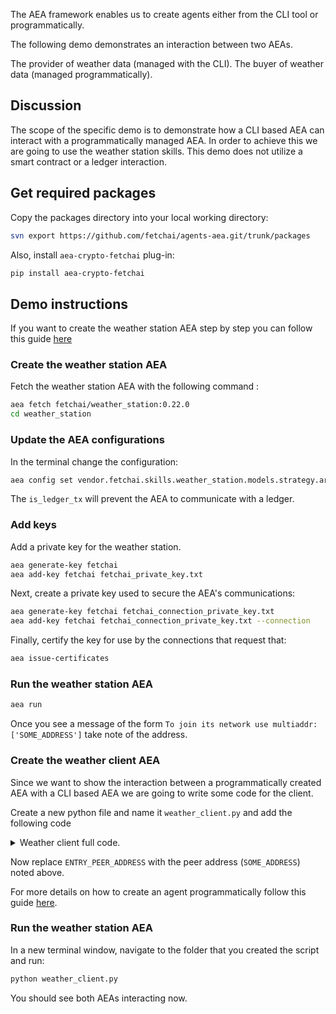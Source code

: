 The AEA framework enables us to create agents either from the CLI tool or programmatically.

The following demo demonstrates an interaction between two AEAs.

The provider of weather data (managed with the CLI).
The buyer of weather data (managed programmatically).

## Discussion

The scope of the specific demo is to demonstrate how a CLI based AEA can interact with a programmatically managed AEA. In order
to achieve this we are going to use the weather station skills.
This demo does not utilize a smart contract or a ledger interaction.

## Get required packages

Copy the packages directory into your local working directory:

``` bash
svn export https://github.com/fetchai/agents-aea.git/trunk/packages
```

Also, install `aea-crypto-fetchai` plug-in:
```bash
pip install aea-crypto-fetchai
```

## Demo instructions

If you want to create the weather station AEA step by step you can follow this guide <a href='/weather-skills/'>here</a>

### Create the weather station AEA

Fetch the weather station AEA with the following command :

``` bash
aea fetch fetchai/weather_station:0.22.0
cd weather_station
```

### Update the AEA configurations

In the terminal change the configuration:
``` bash
aea config set vendor.fetchai.skills.weather_station.models.strategy.args.is_ledger_tx False --type bool
```
The `is_ledger_tx` will prevent the AEA to communicate with a ledger.

### Add keys

Add a private key for the weather station.
``` bash
aea generate-key fetchai
aea add-key fetchai fetchai_private_key.txt
```

Next, create a private key used to secure the AEA's communications:
``` bash
aea generate-key fetchai fetchai_connection_private_key.txt
aea add-key fetchai fetchai_connection_private_key.txt --connection
```

Finally, certify the key for use by the connections that request that:
``` bash
aea issue-certificates
```

### Run the weather station AEA
``` bash
aea run
```

Once you see a message of the form `To join its network use multiaddr: ['SOME_ADDRESS']` take note of the address.

### Create the weather client AEA

Since we want to show the interaction between a programmatically created AEA with a CLI based AEA we are going to write some code for the client.

Create a new python file and name it `weather_client.py` and add the following code

<details><summary>Weather client full code.</summary>

``` python
import logging
import os
import sys
from typing import cast

from aea_crypto_fetchai import FetchAICrypto

from aea.aea import AEA
from aea.aea_builder import AEABuilder
from aea.configurations.base import ConnectionConfig
from aea.crypto.helpers import (
    PRIVATE_KEY_PATH_SCHEMA,
    create_private_key,
    make_certificate,
)
from aea.crypto.wallet import Wallet
from aea.helpers.base import CertRequest
from aea.identity.base import Identity
from aea.protocols.base import Protocol
from aea.registries.resources import Resources
from aea.skills.base import Skill

import packages.fetchai.connections.p2p_libp2p.connection
from packages.fetchai.connections.ledger.connection import LedgerConnection
from packages.fetchai.connections.p2p_libp2p.connection import P2PLibp2pConnection
from packages.fetchai.connections.soef.connection import SOEFConnection
from packages.fetchai.protocols.ledger_api.message import LedgerApiMessage
from packages.fetchai.protocols.oef_search.message import OefSearchMessage
from packages.fetchai.skills.weather_client.strategy import Strategy


API_KEY = "TwiCIriSl0mLahw17pyqoA"
SOEF_ADDR = "s-oef.fetch.ai"
SOEF_PORT = 443
ENTRY_PEER_ADDRESS = (
    "/dns4/127.0.0.1/tcp/9000/p2p/16Uiu2HAmLBCAqHL8SuFosyDhAKYsLKXBZBWXBsB9oFw2qU4Kckun"
)
FETCHAI_PRIVATE_KEY_FILE = PRIVATE_KEY_PATH_SCHEMA.format(FetchAICrypto.identifier)
FETCHAI_PRIVATE_KEY_FILE_CONNECTION = PRIVATE_KEY_PATH_SCHEMA.format(
    "fetchai_connection"
)
ROOT_DIR = os.getcwd()

logger = logging.getLogger("aea")
logging.basicConfig(stream=sys.stdout, level=logging.INFO)


def run():
    """Run demo."""

    # Create a private key
    create_private_key(FetchAICrypto.identifier, FETCHAI_PRIVATE_KEY_FILE)
    create_private_key(FetchAICrypto.identifier, FETCHAI_PRIVATE_KEY_FILE_CONNECTION)

    # Set up the wallet, identity and (empty) resources
    wallet = Wallet(
        private_key_paths={FetchAICrypto.identifier: FETCHAI_PRIVATE_KEY_FILE},
        connection_private_key_paths={
            FetchAICrypto.identifier: FETCHAI_PRIVATE_KEY_FILE_CONNECTION
        },
    )
    identity = Identity(
        "my_aea", address=wallet.addresses.get(FetchAICrypto.identifier)
    )
    resources = Resources()
    data_dir = os.getcwd()

    # specify the default routing for some protocols
    default_routing = {
        LedgerApiMessage.protocol_id: LedgerConnection.connection_id,
        OefSearchMessage.protocol_id: SOEFConnection.connection_id,
    }
    default_connection = P2PLibp2pConnection.connection_id

    state_update_protocol = Protocol.from_dir(
        os.path.join(os.getcwd(), "packages", "fetchai", "protocols", "state_update")
    )
    resources.add_protocol(state_update_protocol)

    # Add the default protocol (which is part of the AEA distribution)
    default_protocol = Protocol.from_dir(
        os.path.join(os.getcwd(), "packages", "fetchai", "protocols", "default")
    )
    resources.add_protocol(default_protocol)

    # Add the signing protocol (which is part of the AEA distribution)
    signing_protocol = Protocol.from_dir(
        os.path.join(os.getcwd(), "packages", "fetchai", "protocols", "signing")
    )
    resources.add_protocol(signing_protocol)

    # Add the ledger_api protocol
    ledger_api_protocol = Protocol.from_dir(
        os.path.join(os.getcwd(), "packages", "fetchai", "protocols", "ledger_api",)
    )
    resources.add_protocol(ledger_api_protocol)

    # Add the oef_search protocol
    oef_protocol = Protocol.from_dir(
        os.path.join(os.getcwd(), "packages", "fetchai", "protocols", "oef_search",)
    )
    resources.add_protocol(oef_protocol)

    # Add the fipa protocol
    fipa_protocol = Protocol.from_dir(
        os.path.join(os.getcwd(), "packages", "fetchai", "protocols", "fipa",)
    )
    resources.add_protocol(fipa_protocol)

    # Add the LedgerAPI connection
    configuration = ConnectionConfig(connection_id=LedgerConnection.connection_id)
    ledger_api_connection = LedgerConnection(
        configuration=configuration, data_dir=data_dir, identity=identity
    )
    resources.add_connection(ledger_api_connection)

    # Add the P2P connection
    cert_path = ".certs/conn_cert.txt"
    cert_request = CertRequest(
        identifier="acn",
        ledger_id=FetchAICrypto.identifier,
        not_after="2022-01-01",
        not_before="2021-01-01",
        public_key="fetchai",
        save_path=cert_path,
    )
    public_key = wallet.connection_cryptos.public_keys.get(FetchAICrypto.identifier)
    message = cert_request.get_message(public_key)
    make_certificate(
        FetchAICrypto.identifier, FETCHAI_PRIVATE_KEY_FILE, message, cert_path
    )
    configuration = ConnectionConfig(
        connection_id=P2PLibp2pConnection.connection_id,
        delegate_uri="127.0.0.1:11001",
        entry_peers=[ENTRY_PEER_ADDRESS],
        local_uri="127.0.0.1:9001",
        log_file="libp2p_node.log",
        public_uri="127.0.0.1:9001",
        build_directory=os.getcwd(),
        build_entrypoint="check_dependencies.py",
        cert_requests=[cert_request],
    )
    configuration.directory = os.path.dirname(
        packages.fetchai.connections.p2p_libp2p.connection.__file__
    )

    AEABuilder.run_build_for_component_configuration(configuration)

    p2p_connection = P2PLibp2pConnection(
        configuration=configuration,
        data_dir=data_dir,
        identity=identity,
        crypto_store=wallet.connection_cryptos,
    )
    resources.add_connection(p2p_connection)

    # Add the SOEF connection
    configuration = ConnectionConfig(
        api_key=API_KEY,
        soef_addr=SOEF_ADDR,
        soef_port=SOEF_PORT,
        restricted_to_protocols={OefSearchMessage.protocol_id},
        connection_id=SOEFConnection.connection_id,
    )
    soef_connection = SOEFConnection(
        configuration=configuration, data_dir=data_dir, identity=identity
    )
    resources.add_connection(soef_connection)

    # create the AEA
    my_aea = AEA(
        identity,
        wallet,
        resources,
        data_dir,
        default_connection=default_connection,
        default_routing=default_routing,
    )
    # Add the error and weather_client skills
    error_skill = Skill.from_dir(
        os.path.join(ROOT_DIR, "packages", "fetchai", "skills", "error"),
        agent_context=my_aea.context,
    )
    weather_skill = Skill.from_dir(
        os.path.join(ROOT_DIR, "packages", "fetchai", "skills", "weather_client"),
        agent_context=my_aea.context,
    )

    strategy = cast(Strategy, weather_skill.models.get("strategy"))
    strategy._is_ledger_tx = False

    for skill in [error_skill, weather_skill]:
        resources.add_skill(skill)

    # Run the AEA
    try:
        logger.info("STARTING AEA NOW!")
        my_aea.start()
    except KeyboardInterrupt:
        logger.info("STOPPING AEA NOW!")
        my_aea.stop()


if __name__ == "__main__":
    run()
```
</details>

Now replace `ENTRY_PEER_ADDRESS` with the peer address (`SOME_ADDRESS`) noted above.

For more details on how to create an agent programmatically follow this guide <a href='/build-aea-programmatically/'>here</a>.

### Run the weather station AEA

In a new terminal window, navigate to the folder that you created the script and run:
``` bash
python weather_client.py
```

You should see both AEAs interacting now.
